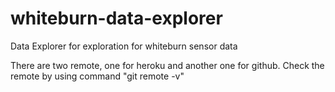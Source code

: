 # whiteburn-data-explorer
Data Explorer for exploration for whiteburn sensor data

There are two remote, one for heroku and another one for github. 
Check the remote by using command "git remote -v"
